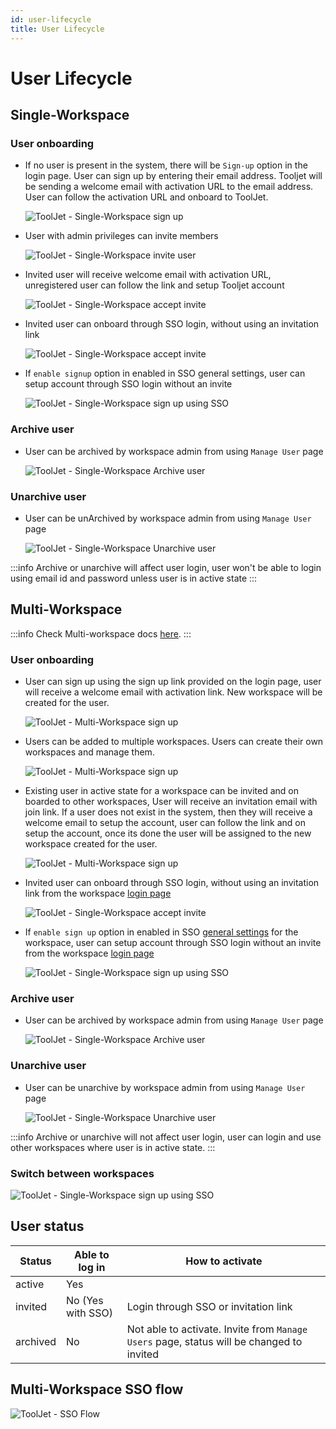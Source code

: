 ```yaml
---
id: user-lifecycle
title: User Lifecycle
---
```


# User Lifecycle

## Single-Workspace

### User onboarding
- If no user is present in the system, there will be `Sign-up` option in the login page. User can sign up by entering their email address. Tooljet will be sending a welcome email with activation URL to the email address. User can follow the activation URL and onboard to ToolJet.

  <div style={{textAlign: 'center'}}>

  ![ToolJet - Single-Workspace sign up](/img/user-lifecycle/single-ws-signup.png)

  </div>

- User with admin privileges can invite members

  <div style={{textAlign: 'center'}}>

  ![ToolJet - Single-Workspace invite user](/img/user-lifecycle/user-invite-sw.png)

  </div>

- Invited user will receive welcome email with activation URL, unregistered user can follow the link and setup Tooljet account

  <div style={{textAlign: 'center'}}>

  ![ToolJet - Single-Workspace accept invite](/img/user-lifecycle/accept-invite-sw.png)

  </div>

- Invited user can onboard through SSO login, without using an invitation link

  <div style={{textAlign: 'center'}}>

  ![ToolJet - Single-Workspace accept invite](/img/user-lifecycle/sso-onboard-sw.png)

  </div>

- If `enable signup` option in enabled in SSO general settings, user can setup account through SSO login without an invite

  <div style={{textAlign: 'center'}}>

  ![ToolJet - Single-Workspace sign up using SSO](/img/user-lifecycle/sso-enable-signup-sw.png)

  </div>

### Archive user
  - User can be archived by workspace admin from using `Manage User` page

    <div style={{textAlign: 'center'}}>

    ![ToolJet - Single-Workspace Archive user](/img/user-lifecycle/archive-user.png)

    </div>

### Unarchive user
  - User can be unArchived by workspace admin from using `Manage User` page

    <div style={{textAlign: 'center'}}>

    ![ToolJet - Single-Workspace Unarchive user](/img/user-lifecycle/unarchive-sw.png)

    </div>

  :::info
  Archive or unarchive will affect user login, user won't be able to login using email id and password unless user is in active state
  :::

## Multi-Workspace

:::info
Check Multi-workspace docs [here](/docs/tutorial/multiworkspace).
:::

### User onboarding

  - User can sign up using the sign up link provided on the login page, user will receive a welcome email with activation link. New workspace will be created for the user.

    <div style={{textAlign: 'center'}}>

    ![ToolJet - Multi-Workspace sign up](/img/user-lifecycle/signup-mw.png)

    </div>

  - Users can be added to multiple workspaces. Users can create their own workspaces and manage them.

    <div style={{textAlign: 'center'}}>

    ![ToolJet - Multi-Workspace sign up](/img/user-lifecycle/user-mw.png)

    </div>

  - Existing user in active state for a workspace can be invited and on boarded to other workspaces, User will receive an invitation email with join link. If a user does not exist in the system, then they will receive a welcome email to setup the account, user can follow the link and on setup the account, once its done the user will be assigned to the new workspace created for the user.

    <div style={{textAlign: 'center'}}>

    ![ToolJet - Multi-Workspace sign up](/img/user-lifecycle/invite-link-mw.png)

    </div>

  - Invited user can onboard through SSO login,  without using an invitation link from the workspace [login page](/docs/user-authentication/general-settings#login-url)

    <div style={{textAlign: 'center'}}>

    ![ToolJet - Single-Workspace accept invite](/img/user-lifecycle/sso-onboard-sw.png)

    </div>

  - If `enable sign up` option in enabled in SSO [general settings](/docs/user-authentication/general-settings#enable-signup) for the workspace, user can setup account through SSO login without an invite from the workspace [login page](/docs/user-authentication/general-settings#login-url)

    <div style={{textAlign: 'center'}}>

    ![ToolJet - Single-Workspace sign up using SSO](/img/user-lifecycle/sso-enable-signup-sw.png)

    </div>

### Archive user
  - User can be archived by workspace admin from using `Manage User` page

    <div style={{textAlign: 'center'}}>

    ![ToolJet - Single-Workspace Archive user](/img/user-lifecycle/archive-user.png)

    </div>

### Unarchive user
  - User can be unarchive by workspace admin from using `Manage User` page

    <div style={{textAlign: 'center'}}>

    ![ToolJet - Single-Workspace Unarchive user](/img/user-lifecycle/unarchive-user-mw.png)

    </div>

  :::info
  Archive or unarchive will not affect user login, user can login and use other workspaces where user is in active state.
  :::

### Switch between workspaces

  <div style={{textAlign: 'center'}}>

  ![ToolJet - Single-Workspace sign up using SSO](/img/user-lifecycle/switch.png)

  </div>


## User status

| Status   | Able to log in   | How to activate                      |
| -------- | ---------------- | ------------------------------------ |
| active   | Yes              |                                      |
| invited  | No (Yes with SSO)| Login through SSO or invitation link |
| archived | No               | Not able to activate. Invite from `Manage Users` page, status will be changed to invited |

## Multi-Workspace SSO flow

<div style={{textAlign: 'center'}}>

  ![ToolJet - SSO Flow](/img/user-lifecycle/sso-flow.png)

</div>
